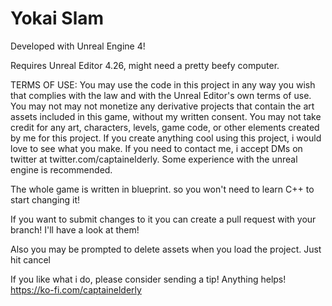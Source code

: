 # Yokai Slam
Developed with Unreal Engine 4!

Requires Unreal Editor 4.26, might need a pretty beefy computer.

TERMS OF USE:
You may use the code in this project in any way you wish that complies with the law and with the Unreal Editor's own terms of use. You may not may not monetize any derivative projects that contain the art assets included in this game, without my written consent. You may not take credit for any art, characters, levels, game code, or other elements created by me for this project. If you create anything cool using this project, i would love to see what you make. If you need to contact me, i accept DMs on twitter at twitter.com/captainelderly. Some experience with the unreal engine is recommended.

The whole game is written in blueprint. so you won't need to learn C++ to start changing it!

If you want to submit changes to it you can create a pull request with your branch!
I'll have a look at them!

Also you may be prompted to delete assets when you load the project. Just hit cancel


If you like what i do, please consider sending a tip! Anything helps!
https://ko-fi.com/captainelderly
